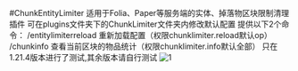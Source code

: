 #ChunkEntityLimiter
适用于Folia、Paper等服务端的实体、掉落物区块限制清理插件
可在plugins文件夹下的ChunkLimiter文件夹内修改默认配置
提供以下2个命令：
/entitylimiterreload 重新加载配置（权限chunklimiter.reload默认op）
/chunkinfo 查看当前区块的物品统计（权限chunklimiter.info默认全部）
只在1.21.4版本进行了测试,其余版本请自行测试
![1](https://github.com/user-attachments/assets/d15a3c19-7dde-44f8-94d3-39242f383c53)
